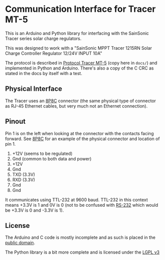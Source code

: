 Communication Interface for Tracer MT-5
=======================================

This is an Arduino and Python library for interfacing with the SainSonic Tracer
series solar charge regulators.

This was designed to work with a "SainSonic MPPT Tracer 1215RN Solar Charge
Controller Regulator 12/24V INPUT 10A"

The protocol is described in [Protocol Tracer MT-5][tracer-doc] (copy here in
`docs/`) and implemented in Python and Arduino. There's also a copy of the C
CRC as stated in the docs by itself with a test.

Physical Interface
------------------

The Tracer uses an [8P8C][] connector (the same physical type of connector as
RJ-45 Ethernet cables, but very much not an Ethernet connection).

Pinout
------

Pin 1 is on the left when looking at the connector with the contacts facing
forward. See [8P8C][] for an example of the physical connector and location of
pin 1.

1. +12V (seems to be regulated)
2. Gnd (common to both data and power)
3. +12V
4. Gnd
5. TXD (3.3V)
6. RXD (3.3V)
7. Gnd
8. Gnd

It communicates using TTL-232 at 9600 baud. TTL-232 in this context means +3.3V
is 1 and 0V is 0 (not to be confused with [RS-232][] which would be +3.3V is 0
and -3.3V is 1).

License
-------

The Arduino and C code is mostly incomplete and as such is placed in the
[public domain][].

The Python library is a bit more complete and is licensed under the [LGPL v3][LGPL]

[8P8C]: https://en.wikipedia.org/wiki/Modular_connector#8P8C
[RS-232]: https://en.wikipedia.org/wiki/RS-232#Voltage_levels
[tracer-doc]: https://dl.dropboxusercontent.com/s/ftb7lxmp9030u7b/Protocoll-Trcaer-MT-5%EF%BC%88111213%EF%BC%89%281%29.pdf?dl=1&token_hash=AAHvuNfsGRew40X7TqT7XzKpcc6WzkL92hEiv7ej-xv0pA
[public domain]: http://creativecommons.org/publicdomain/zero/1.0/
[LGPL]: https://www.gnu.org/licenses/lgpl.html
